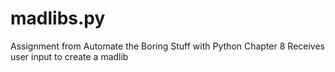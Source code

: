 # madlibs.py
Assignment from Automate the Boring Stuff with Python Chapter 8
Receives user input to create a madlib
